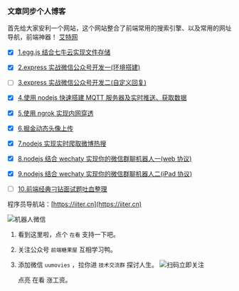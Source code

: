 ### 文章同步个人博客

首先给大家安利一个网站，这个网站整合了前端常用的搜索引擎、以及常用的网址导航，前端神器！ [艾特网](https://iiter.cn)

- [x] [1.egg.js 结合七牛云实现文件存储](./eggjs/upload/upload.md)

- [x] [2.express 实战微信公众号开发一(环境搭建)](./express/express-mp-1.md)

- [ ] [3.express 实战微信公众号开发二(自定义回复)](./express/express-mp-2.md)

- [x] [4.使用 nodejs 快速搭建 MQTT 服务器及实时推送、获取数据](./mqtt/mqtt.md)

- [x] [5.使用 ngrok 实现内网穿透](./ngrok/ngrok.md)

- [x] [6.掘金动态头像上传](./juejin/掘金动态头像上传.md)

- [x] [7.nodejs 实现实时爬取微博热搜](./weibo-crawler/weibo-crawler.md)
- [x] [8.nodejs 结合 wechaty 实现你的微信群聊机器人一(web 协议)](./wechaty/wechaty-web.md)
- [x] [9.nodejs 结合 wechaty 实现你的微信群聊机器人二(iPad 协议)](./wechaty/wechaty-web.md)
- [ ] [10.前端经典刁钻面试题吐血整理](./mianshi/README.md)

程序员导航站：[https://iiter.cn](https://iiter.cn)

![机器人微信](https://static.iiter.cn/robot-qrcode.png)

1. 看到这里啦，点个 `在看` 支持一下吧。
2. 关注公众号 `前端糖果屋` 互相学习鸭。
3. 添加微信 `uumovies` ，拉你进 `技术交流群` 探讨人生。
   ![扫码立即关注](https://static.iiter.cn/mp_footer.png)
   
   
   点亮 在看 涨工资。
